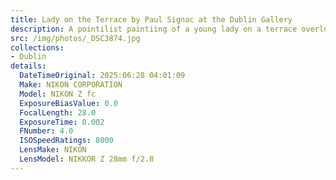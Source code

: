 ```yaml
---
title: Lady on the Terrace by Paul Signac at the Dublin Gallery
description: A pointilist paintiing of a young lady on a terrace overlooking a country side.  Taken in the Dublin National Gallery
src: /img/photos/_DSC3874.jpg
collections:
- Dublin
details:
  DateTimeOriginal: 2025:06:28 04:01:09
  Make: NIKON CORPORATION
  Model: NIKON Z fc
  ExposureBiasValue: 0.0
  FocalLength: 28.0
  ExposureTime: 0.002
  FNumber: 4.0
  ISOSpeedRatings: 8000
  LensMake: NIKON
  LensModel: NIKKOR Z 28mm f/2.8
---
```

